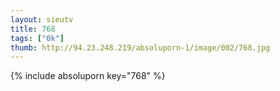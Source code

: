 ```yaml
--- 
layout: sieutv
title: 768
tags: ["0k"]
thumb: http://94.23.248.219/absoluporn-1/image/002/768.jpg
---
```

{% include absoluporn key="768" %} 
